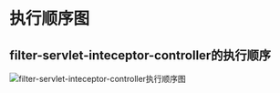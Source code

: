 # 执行顺序图

## filter-servlet-inteceptor-controller的执行顺序

![filter-servlet-inteceptor-controller执行顺序图](/images/filter-servlet-inteceptor-controller执行顺序图.png)